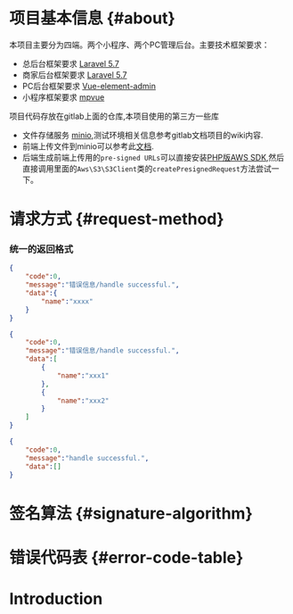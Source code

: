 # 项目基本信息 {#about}

本项目主要分为四端。两个小程序、两个PC管理后台。主要技术框架要求：
* 总后台框架要求 [Laravel 5.7](https://laravelacademy.org/laravel-docs-5_7)
* 商家后台框架要求 [Laravel 5.7](https://laravelacademy.org/laravel-docs-5_7)
* PC后台框架要求 [Vue-element-admin](https://github.com/PanJiaChen/vue-element-admin/blob/master/README.zh-CN.md)
* 小程序框架要求 [mpvue](https://github.com/Meituan-Dianping/mpvue)

项目代码存放在gitlab上面的仓库,本项目使用的第三方一些库

* 文件存储服务 [minio](https://github.com/minio/minio),测试环境相关信息参考gitlab文档项目的wiki内容.
* 前端上传文件到minio可以参考此[文档](https://docs.minio.io/docs/upload-files-from-browser-using-pre-signed-urls.html).
* 后端生成前端上传用的`pre-signed URLs`可以直接安装[PHP版AWS SDK](https://github.com/aws/aws-sdk-php),然后直接调用里面的`Aws\S3\S3Client`类的`createPresignedRequest`方法尝试一下。

# 请求方式 {#request-method}

### 统一的返回格式

```json
{
    "code":0,
    "message":"错误信息/handle successful.",
    "data":{
        "name":"xxxx"
    }
}
```

```json
{
    "code":0,
    "message":"错误信息/handle successful.",
    "data":[
        {
            "name":"xxx1"
        },
        {
            "name":"xxx2"
        }
    ]
}
```

```json
{
    "code":0,
    "message":"handle successful.",
    "data":[]
}
```


# 签名算法 {#signature-algorithm}

# 错误代码表 {#error-code-table}

# Introduction

